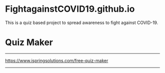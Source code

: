 # FightagainstCOVID19.github.io
This is a quiz based project to spread awareness to fight against COVID-19.  

# Quiz Maker
_________________________________________________
https://www.ispringsolutions.com/free-quiz-maker
__________________________________________________
